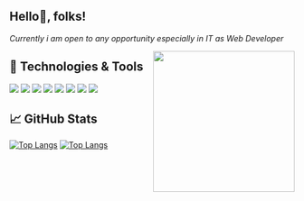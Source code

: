 <h2>Hello👋, folks!</h2>
<p><em>Currently i am open to any opportunity especially in IT as Web Developer</em></p>
<img align="right" src="https://c.tenor.com/GfSX-u7VGM4AAAAC/coding.gif" width="250px" />

## 🔧 Technologies & Tools
![](https://img.shields.io/badge/Editor-Visual_Studio_Code-blue?style=flat&logo=visual-studio-code&logoColor=white)
![](https://img.shields.io/badge/PHP-8.0-informational?style=flat&logo=php&logoColor=white&color=777bb4)
![](https://img.shields.io/badge/JavaScript-ES6-yellow?style=flat&logo=javascript&logoColor=white)
![](https://img.shields.io/badge/React-17.0.2-blue?style=flat&logo=react&logoColor=white)
![](https://img.shields.io/badge/Angular-12-red?style=flat&logo=angular&logoColor=white)
![](https://img.shields.io/badge/Laravel-10.x-red?style=flat&logo=laravel&logoColor=white)
![](https://img.shields.io/badge/MySQL-8.0-blue?style=flat&logo=mysql&logoColor=white)
![](https://img.shields.io/badge/PostgreSQL-14-blue?style=flat&logo=postgresql&logoColor=white)

## &#x1f4c8; GitHub Stats
[![Top Langs](https://github-readme-stats.vercel.app/api?username=asepsyafnur&theme=tokyonight&show_icons=true)](https://github.com/asepsyafnur)
[![Top Langs](https://github-readme-stats-git-masterrstaa-rickstaa.vercel.app/api/top-langs/?username=asepsyafnur&theme=tokyonight&show_icons=true)](https://github.com/asepsyafnur/github-readme-stats)


<!--
**asepsyafnur/asepsyafnur** is a ✨ _special_ ✨ repository because its `README.md` (this file) appears on your GitHub profile.

Here are some ideas to get you started:

- 🔭 I’m currently working on ...
- 🌱 I’m currently learning ...
- 👯 I’m looking to collaborate on ...
- 🤔 I’m looking for help with ...
- 💬 Ask me about ...
- 📫 How to reach me: ...
- 😄 Pronouns: ...
- ⚡ Fun fact: ...
-->
